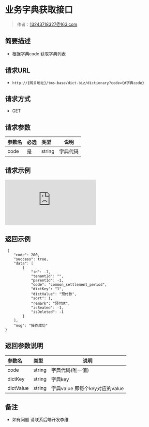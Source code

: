# 业务字典获取接口

> 作者：13243718327@163.com

## 简要描述

- 根据字典code 获取字典列表

## 请求URL
- `http://{网关地址}/tms-base/dict-biz/dictionary?code={#字典code}`
  
## 请求方式
- GET 

## 请求参数

|参数名|必选|类型|说明|
|:----    |:---|:----- |-----   |
|code|是|string|字典代码|
## 请求示例

![](http://showdoc.zehui.local/server/index.php?s=/api/attachment/visitFile/sign/a84f5900725a1a59dd5af591967a0cc4&showdoc=.jpg)

## 返回示例 

``` 
 {
    "code": 200,
    "success": true,
    "data": [
        {
            "id": -1,
            "tenantId": "",
            "parentId": -1,
            "code": "common_settlement_period",
            "dictKey": "1",
            "dictValue": "预付款",
            "sort": 1,
            "remark": "预付款",
            "isSealed": -1,
            "isDeleted": -1
        }
    ],
    "msg": "操作成功"
}
```

## 返回参数说明 

|参数名|类型|说明|
|:-----  |:-----|-----                           |
|code |string   |字典代码(唯一值)  |
|dictKey |string   |字典key  |
|dictValue |string   |字典value  即每个key对应的value  |

## 备注 

- 如有问题 请联系后端开发李维